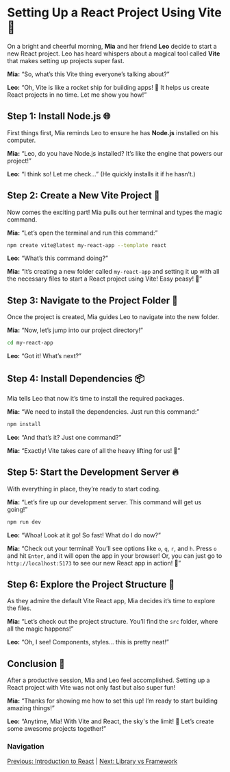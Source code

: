 # Setting Up a React Project Using Vite 🚀

On a bright and cheerful morning, **Mia** and her friend **Leo** decide to start a new React project. Leo has heard whispers about a magical tool called **Vite** that makes setting up projects super fast.

**Mia:** “So, what’s this Vite thing everyone’s talking about?”

**Leo:** “Oh, Vite is like a rocket ship for building apps! 🚀 It helps us create React projects in no time. Let me show you how!”

## Step 1: Install Node.js 🌐

First things first, Mia reminds Leo to ensure he has **Node.js** installed on his computer.

**Mia:** “Leo, do you have Node.js installed? It’s like the engine that powers our project!”

**Leo:** “I think so! Let me check…” (He quickly installs it if he hasn’t.)

## Step 2: Create a New Vite Project 🎉

Now comes the exciting part! Mia pulls out her terminal and types the magic command.

**Mia:** “Let’s open the terminal and run this command:”

```bash
npm create vite@latest my-react-app --template react
```

**Leo:** “What’s this command doing?”

**Mia:** “It’s creating a new folder called `my-react-app` and setting it up with all the necessary files to start a React project using Vite! Easy peasy! 🍋”

## Step 3: Navigate to the Project Folder 📂

Once the project is created, Mia guides Leo to navigate into the new folder.

**Mia:** “Now, let’s jump into our project directory!”

```bash
cd my-react-app
```

**Leo:** “Got it! What’s next?”

## Step 4: Install Dependencies 📦

Mia tells Leo that now it’s time to install the required packages.

**Mia:** “We need to install the dependencies. Just run this command:”

```bash
npm install
```

**Leo:** “And that’s it? Just one command?”

**Mia:** “Exactly! Vite takes care of all the heavy lifting for us! 💪”

## Step 5: Start the Development Server 🔥

With everything in place, they’re ready to start coding.

**Mia:** “Let’s fire up our development server. This command will get us going!”

```bash
npm run dev
```

**Leo:** “Whoa! Look at it go! So fast! What do I do now?”

**Mia:** “Check out your terminal! You’ll see options like `o`, `q`, `r`, and `h`. Press `o` and hit `Enter`, and it will open the app in your browser! Or, you can just go to `http://localhost:5173` to see our new React app in action! 🎊”

## Step 6: Explore the Project Structure 📁

As they admire the default Vite React app, Mia decides it’s time to explore the files.

**Mia:** “Let’s check out the project structure. You’ll find the `src` folder, where all the magic happens!”

**Leo:** “Oh, I see! Components, styles… this is pretty neat!”

## Conclusion 🎉

After a productive session, Mia and Leo feel accomplished. Setting up a React project with Vite was not only fast but also super fun!

**Mia:** “Thanks for showing me how to set this up! I’m ready to start building amazing things!”

**Leo:** “Anytime, Mia! With Vite and React, the sky's the limit! 🌈 Let’s create some awesome projects together!”

### Navigation

[Previous: Introduction to React](./introduction-to-react.md) | [Next: Library vs Framework](./additional/library-vs-framework.md)